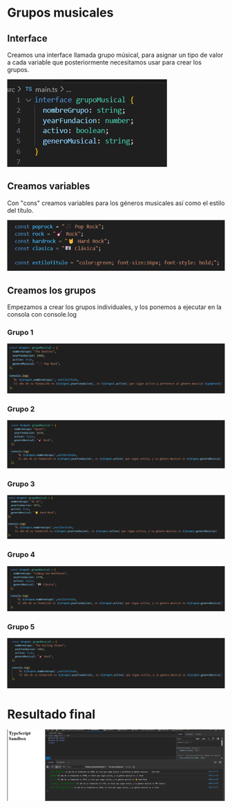 # Grupos musicales

## Interface
Creamos una interface llamada grupo músical, para asignar un tipo de valor a cada variable que posteriormente necesitamos usar para crear los grupos.

![alt text](image-1.png)

## Creamos variables
Con "cons" creamos variables para los géneros musicales así como el estilo del título.

![alt text](image-2.png)

## Creamos los grupos
Empezamos a crear los grupos individuales, y los ponemos a ejecutar en la consola con console.log

### Grupo 1

![alt text](image-3.png)

### Grupo 2

![alt text](image-4.png)

### Grupo 3

![alt text](image-5.png)

### Grupo 4

![alt text](image-6.png)

### Grupo 5

![alt text](image-7.png)

# Resultado final
![alt text](image.png)